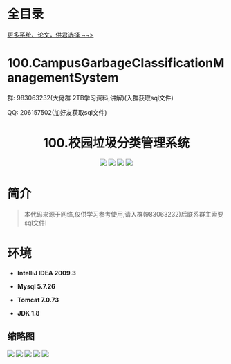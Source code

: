 # 全目录

[更多系统、论文，供君选择 ~~>](https://www.yuque.com/wisebit/blog)

# 100.CampusGarbageClassificationManagementSystem

<p>群: 983063232(大佬群 2TB学习资料,讲解)(入群获取sql文件)</p>
<p>QQ: 206157502(加好友获取sql文件)</p>

<p><h1 align="center">100.校园垃圾分类管理系统</h1></p>


<p align="center">
	<img src="https://img.shields.io/badge/jdk-1.8-orange.svg"/>
    <img src="https://img.shields.io/badge/spring-5.x-lightgrey.svg"/>
    <img src="https://img.shields.io/badge/springmvc-3.x-blue.svg"/>
    <img src="https://img.shields.io/badge/mybatis-3.x-yellow.svg"/>
</p>

# 简介


> 本代码来源于网络,仅供学习参考使用,请入群(983063232)后联系群主索要sql文件!



# 环境

- <b>IntelliJ IDEA 2009.3</b>

- <b>Mysql 5.7.26</b>

- <b>Tomcat 7.0.73</b>

- <b>JDK 1.8</b>




## 缩略图

![](https://bitwise.oss-cn-heyuan.aliyuncs.com/2024/9/10/9895c1a8-e5d4-4547-b4d8-9fc80b1d2c08.png)
![](https://bitwise.oss-cn-heyuan.aliyuncs.com/2024/9/10/5c792022-9479-4dba-8059-5ebda6450242.png)
![](https://bitwise.oss-cn-heyuan.aliyuncs.com/2024/9/10/45281c18-bf24-460d-9241-3e2f32a4ca2b.png)
![](https://bitwise.oss-cn-heyuan.aliyuncs.com/2024/9/10/3dc83332-2621-4bb7-b59e-43fe2c618615.png)
![](https://bitwise.oss-cn-heyuan.aliyuncs.com/2024/9/10/0c063d6e-f70f-42e0-8806-08456e70d3cc.png)

